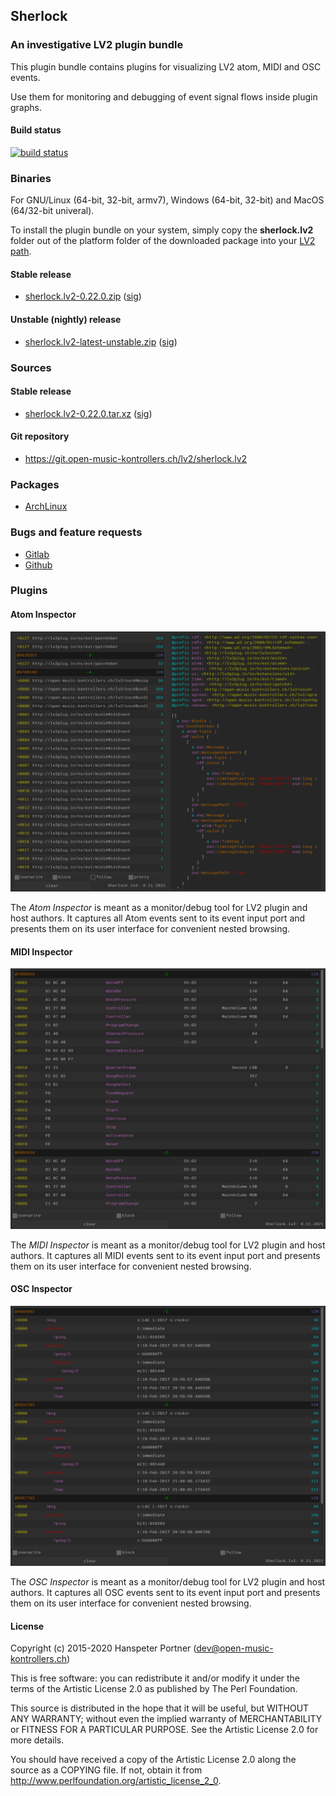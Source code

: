 ## Sherlock

### An investigative LV2 plugin bundle

This plugin bundle contains plugins for visualizing LV2 atom, MIDI and
OSC events.

Use them for monitoring and debugging of event signal flows inside plugin graphs.

#### Build status

[![build status](https://gitlab.com/OpenMusicKontrollers/sherlock.lv2/badges/master/build.svg)](https://gitlab.com/OpenMusicKontrollers/sherlock.lv2/commits/master)

### Binaries

For GNU/Linux (64-bit, 32-bit, armv7), Windows (64-bit, 32-bit) and MacOS
(64/32-bit univeral).

To install the plugin bundle on your system, simply copy the __sherlock.lv2__
folder out of the platform folder of the downloaded package into your
[LV2 path](http://lv2plug.in/pages/filesystem-hierarchy-standard.html).

#### Stable release

* [sherlock.lv2-0.22.0.zip](https://dl.open-music-kontrollers.ch/sherlock.lv2/stable/sherlock.lv2-0.22.0.zip) ([sig](https://dl.open-music-kontrollers.ch/sherlock.lv2/stable/sherlock.lv2-0.22.0.zip.sig))

#### Unstable (nightly) release

* [sherlock.lv2-latest-unstable.zip](https://dl.open-music-kontrollers.ch/sherlock.lv2/unstable/sherlock.lv2-latest-unstable.zip) ([sig](https://dl.open-music-kontrollers.ch/sherlock.lv2/unstable/sherlock.lv2-latest-unstable.zip.sig))

### Sources

#### Stable release

* [sherlock.lv2-0.22.0.tar.xz](https://git.open-music-kontrollers.ch/lv2/sherlock.lv2/snapshot/sherlock.lv2-0.22.0.tar.xz)
([sig](https://git.open-music-kontrollers.ch/lv2/sherlock.lv2/snapshot/sherlock.lv2-0.22.0.tar.xz.asc))

#### Git repository

* <https://git.open-music-kontrollers.ch/lv2/sherlock.lv2>

### Packages

* [ArchLinux](https://www.archlinux.org/packages/community/x86_64/sherlock.lv2/)

### Bugs and feature requests

* [Gitlab](https://gitlab.com/OpenMusicKontrollers/sherlock.lv2)
* [Github](https://github.com/OpenMusicKontrollers/sherlock.lv2)

### Plugins

#### Atom Inspector

![Sherlock Atom Inspector](/screenshots/screenshot_1.png)

The _Atom Inspector_ is meant as a monitor/debug tool for LV2 plugin
and host authors. It captures all Atom events sent to its event input port
and presents them on its user interface for convenient nested browsing.

#### MIDI Inspector

![Sherlock MIDI Inspector](/screenshots/screenshot_2.png)

The _MIDI Inspector_ is meant as a monitor/debug tool for LV2 plugin
and host authors. It captures all MIDI events sent to its event input port
and presents them on its user interface for convenient nested browsing.

#### OSC Inspector

![Sherlock OSC Inspector](/screenshots/screenshot_3.png)

The _OSC Inspector_ is meant as a monitor/debug tool for LV2 plugin
and host authors. It captures all OSC events sent to its event input port
and presents them on its user interface for convenient nested browsing.

#### License

Copyright (c) 2015-2020 Hanspeter Portner (dev@open-music-kontrollers.ch)

This is free software: you can redistribute it and/or modify
it under the terms of the Artistic License 2.0 as published by
The Perl Foundation.

This source is distributed in the hope that it will be useful,
but WITHOUT ANY WARRANTY; without even the implied warranty of
MERCHANTABILITY or FITNESS FOR A PARTICULAR PURPOSE. See the
Artistic License 2.0 for more details.

You should have received a copy of the Artistic License 2.0
along the source as a COPYING file. If not, obtain it from
<http://www.perlfoundation.org/artistic_license_2_0>.
